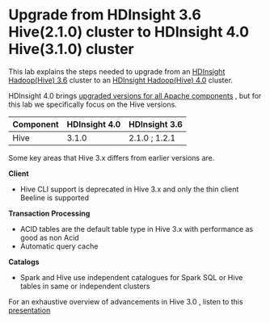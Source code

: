 #  Upgrade from HDInsight 3.6 Hive(2.1.0) cluster to HDInsight 4.0 Hive(3.1.0) cluster 

This lab explains the steps needed to upgrade from an [HDInsight Hadoop(Hive) 3.6](https://docs.microsoft.com/en-us/azure/hdinsight/hdinsight-release-notes-archive) cluster to an [HDInsight Hadoop(Hive) 4.0](https://docs.microsoft.com/en-us/azure/hdinsight/hdinsight-version-release) cluster.

HDInsight 4.0 brings [upgraded versions for all Apache components](https://docs.microsoft.com/en-us/azure/hdinsight/hdinsight-component-versioning) , but for this lab we specifically focus on the Hive versions. 

|Component| HDInsight 4.0 | HDInsight 3.6 |
|--|--|--|
|Hive| 3.1.0 |2.1.0 ; 1.2.1| 

Some key areas that Hive 3.x differs from earlier versions are.

 **Client** 

 - Hive CLI support is deprecated in Hive 3.x and only the thin client
   Beeline is supported

**Transaction Processing** 

 - ACID tables are the default table type in Hive 3.x with performance as good as non Acid
 - Automatic query cache

 **Catalogs** 

 - Spark and Hive use independent catalogues for Spark SQL or Hive
   tables in same or independent clusters

For an exhaustive overview of advancements in Hive 3.0 , listen to this [presentation](https://www.youtube.com/watch?v=exdDSckutm8) 

<!--stackedit_data:
eyJoaXN0b3J5IjpbLTEwNDM3MjQxMTgsLTEyNTcyMTUyOTksMT
Y0NTc1NzQ2LDEwMTA1NjUwNzQsLTE4MTI5NTc5NTcsLTc3MzU0
NTU0NCwxNDA0NzU3NzY5LC0yMDk0OTIxODMwLC03ODkzOTg1NC
wtMTk5MzYxMjAxOSw5MTg2NzAxMTIsLTE4NjY1NTYwMjAsLTEw
ODUxODY3MTYsLTIzMzAxMTg2LC0xMzg4Mjg1MTQzXX0=
-->